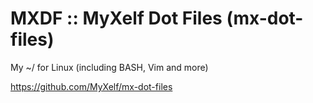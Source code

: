 # MXDF :: MyXelf Dot Files (mx-dot-files) #

My ~/ for Linux (including BASH, Vim and more)

<https://github.com/MyXelf/mx-dot-files>

